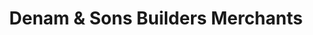 ---
title: "Denam & Sons Builders Merchants"
url: /aberbeeg/denam-und-sons-builders-merchants/
shop: Baustoffe
---